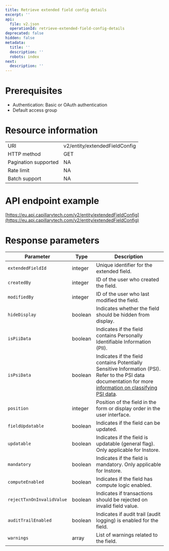 ```yaml
---
title: Retrieve extended field config details
excerpt: ''
api:
  file: v2.json
  operationId: retrieve-extended-field-config-details
deprecated: false
hidden: false
metadata:
  title: ''
  description: ''
  robots: index
next:
  description: ''
---
```

# Prerequisites

-   Authentication: Basic or OAuth authentication
-   Default access group

# Resource information

|                      |                               |
| :------------------- | :---------------------------- |
| URI                  | v2/entity/extendedFieldConfig |
| HTTP method          | GET                           |
| Pagination supported | NA                            |
| Rate limit           | NA                            |
| Batch support        | NA                            |

# API endpoint example

[https://eu.api.capillarytech.com/v2/entity/extendedFieldConfig](https://eu.api.capillarytech.com/v2/entity/extendedFieldConfig)

# Response parameters

| Parameter                 | Type    | Description                                                                                                                                                                                                                                      |
| ------------------------- | ------- | ------------------------------------------------------------------------------------------------------------------------------------------------------------------------------------------------------------------------------------------------ |
| `extendedFieldId`         | integer | Unique identifier for the extended field.                                                                                                                                                                                                        |
| `createdBy`               | integer | ID of the user who created the field.                                                                                                                                                                                                            |
| `modifiedBy`              | integer | ID of the user who last modified the field.                                                                                                                                                                                                      |
| `hideDisplay`             | boolean | Indicates whether the field should be hidden from display.                                                                                                                                                                                       |
| `isPiiData`               | boolean | Indicates if the field contains Personally Identifiable Information (PII).                                                                                                                                                                       |
| `isPsiData`               | boolean | Indicates if the field contains Potentially Sensitive Information (PSI). Refer to the PSI data documentation for more [information on classifying PSI data](https://docs.capillarytech.com/docs/classify-potentially-sensitive-information-psi). |
| `position`                | integer | Position of the field in the form or display order in the user interface.                                                                                                                                                                        |
| `fieldUpdatable`          | boolean | Indicates if the field can be updated.                                                                                                                                                                                                           |
| `updatable`               | boolean | Indicates if the field is updatable (general flag). Only applicable for Instore.                                                                                                                                                                 |
| `mandatory`               | boolean | Indicates if the field is mandatory. Only applicable for Instore.                                                                                                                                                                                |
| `computeEnabled`          | boolean | Indicates if the field has compute logic enabled.                                                                                                                                                                                                |
| `rejectTxnOnInvalidValue` | boolean | Indicates if transactions should be rejected on invalid field value.                                                                                                                                                                             |
| `auditTrailEnabled`       | boolean | Indicates if audit trail (audit logging) is enabled for the field.                                                                                                                                                                               |
| `warnings`                | array   | List of warnings related to the field.                                                                                                                                                                                                           |